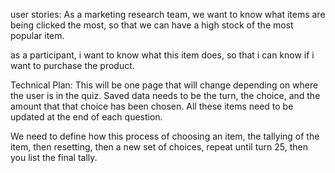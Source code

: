 user stories:
As a marketing research team, we want to know what items are being clicked the most, so that we can have a high stock of the most popular item.

as a participant, i want to know what this item does, so that i can know if i want to purchase the product.

Technical Plan:
This will be one page that will change depending on where the user is in the quiz.
Saved data needs to be the turn, the choice, and the amount that that choice has been chosen.
All these items need to be updated at the end of each question.

We need to define how this process of choosing an item, the tallying of the item, then resetting, then a new set of choices, repeat until turn 25, then you list the final tally.